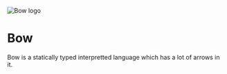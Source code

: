 ![Bow logo](https://cc.repl.co/MQwSi6.svg)
# Bow

Bow is a statically typed interpretted language which has a lot of arrows in it.
